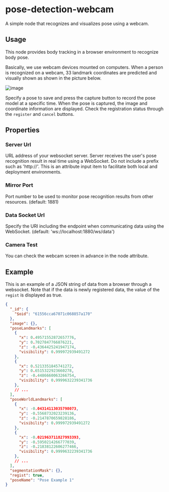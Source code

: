 # pose-detection-webcam

A simple node that recognizes and visualizes pose using a webcam.

## Usage

This node provides body tracking in a browser environment to recognize body pose.

Basically, we use webcam devices mounted on computers. When a person is recognized on a webcam, 33 landmark coordinates are predicted and visually shown as shown in the picture below.

![image](https://user-images.githubusercontent.com/30489264/136204900-ef4e1304-bca2-41e6-bc31-00aaf3df2467.png)

Specify a pose to save and press the capture button to record the pose model at a specific time. When the pose is captured, the image and coordinate information are displayed. Check the registration status through the `register` and `cancel` buttons.

## Properties

### Server Url

URL address of your websocket server. Server receives the user's pose recognition result in real time using a WebSocket. Do not include a prefix such as 'http://'. This is an attribute input item to facilitate both local and deployment environments.

### Mirror Port

Port number to be used to monitor pose recognition results from other resources. (default: 1881)

### Data Socket Url

Specify the URI including the endpoint when communicating data using the WebSocket. (default: 'ws://localhost:1880/ws/data')

### Camera Test

You can check the webcam screen in advance in the node attribute.

## Example

This is an example of a JSON string of data from a browser through a websocket. Note that if the data is newly registered data, the value of the `regist` is displayed as true.

```json
{
  "_id": {
    "$oid": "61556cca67071c068857a170"
  },
  "image": {},
  "poseLandmarks": [
    {
      "x": 0.49571552872657776,
      "y": 0.7027847766876221,
      "z": -0.4364425241947174,
      "visibility": 0.999972939491272
    },
    {
      "x": 0.5213351845741272,
      "y": 0.6515322923660278,
      "z": -0.4486660063266754,
      "visibility": 0.9999632239341736
    },
    // ...
  ],
  "poseWorldLandmarks": [
    {
      "x": -0.04314113035798073,
      "y": -0.5568732023239136,
      "z": -0.2147870659828186,
      "visibility": 0.999972939491272
    },
    {
      "x": -0.021963711827993393,
      "y": -0.5950214266777039,
      "z": -0.21838122606277466,
      "visibility": 0.9999632239341736
    },
    // ...
  ],
  "segmentationMask": {},
  "regist": true,
  "poseName": "Pose Example 1"
}
```